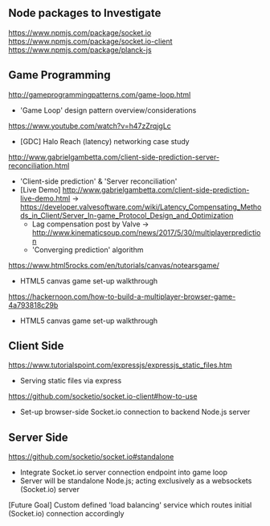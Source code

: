 ## Node packages to Investigate
https://www.npmjs.com/package/socket.io
https://www.npmjs.com/package/socket.io-client
https://www.npmjs.com/package/planck-js

## Game Programming
http://gameprogrammingpatterns.com/game-loop.html
- 'Game Loop' design pattern overview/considerations

https://www.youtube.com/watch?v=h47zZrqjgLc
- [GDC] Halo Reach (latency) networking case study

http://www.gabrielgambetta.com/client-side-prediction-server-reconciliation.html
- 'Client-side prediction' & 'Server reconciliation'
- [Live Demo] http://www.gabrielgambetta.com/client-side-prediction-live-demo.html
-> https://developer.valvesoftware.com/wiki/Latency_Compensating_Methods_in_Client/Server_In-game_Protocol_Design_and_Optimization
   - Lag compensation post by Valve
-> http://www.kinematicsoup.com/news/2017/5/30/multiplayerprediction
   - 'Converging prediction' algorithm

https://www.html5rocks.com/en/tutorials/canvas/notearsgame/
- HTML5 canvas game set-up walkthrough

https://hackernoon.com/how-to-build-a-multiplayer-browser-game-4a793818c29b
- HTML5 canvas game set-up walkthrough 

## Client Side
https://www.tutorialspoint.com/expressjs/expressjs_static_files.htm
- Serving static files via express

https://github.com/socketio/socket.io-client#how-to-use
- Set-up browser-side Socket.io connection to backend Node.js server

## Server Side
https://github.com/socketio/socket.io#standalone
- Integrate Socket.io server connection endpoint into game loop
- Server will be standalone Node.js; acting exclusively as a websockets (Socket.io) server

[Future Goal] Custom defined 'load balancing' service which routes initial (Socket.io) connection accordingly
